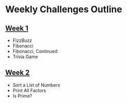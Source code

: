 # Weekly Challenges Outline

## [Week 1]("Weekly%20Challenge%201")
- FizzBuzz
- Fibonacci
- Fibonacci, Continued
- Trivia Game

## [Week 2]("Weekly%20Challenge%202")
- Sort a List of Numbers
- Print All Factors
- Is Prime?
